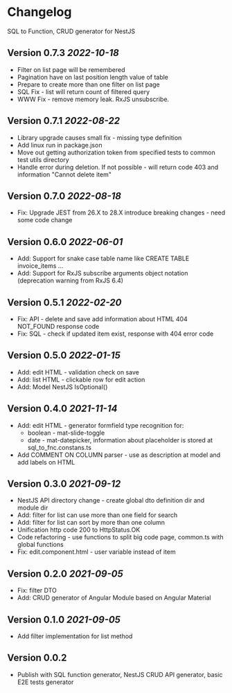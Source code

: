 # Changelog 
SQL to Function, CRUD generator for NestJS

## Version 0.7.3 _2022-10-18_
* Filter on list page will be remembered
* Pagination have on last position length value of table
* Prepare to create more than one filter on list page
* SQL Fix - list will return count of filtered query 
* WWW Fix - remove memory leak. RxJS unsubscribe.

## Version 0.7.1 _2022-08-22_
* Library upgrade causes small fix - missing type definition
* Add linux run in package.json
* Move out getting authorization token from specified tests to common test utils directory
* Handle error during deletion. If not possible - will return code 403 and information "Cannot delete item" 

## Version 0.7.0 _2022-08-18_
* Fix: Upgrade JEST from 26.X to 28.X introduce breaking changes - need some code change

## Version 0.6.0 _2022-06-01_
* Add: Support for snake case table name like CREATE TABLE invoice_items ...
* Add: Support for RxJS subscribe arguments object notation (deprecation warning from RxJS 6.4)

## Version 0.5.1 _2022-02-20_
* Fix: API - delete and save add information about HTML 404 NOT_FOUND response code
* Fix: SQL - check if updated item exist, response with 404 error code

## Version 0.5.0 _2022-01-15_
* Add: edit HTML - validation check on save
* Add: list HTML - clickable row for edit action
* Add: Model NestJS IsOptional()

## Version 0.4.0 _2021-11-14_
* Add: edit HTML - generator formfield type recognition for:
  * boolean - mat-slide-toggle
  * date - mat-datepicker, information about placeholder is stored at sql_to_fnc.constans.ts
* Add COMMENT ON COLUMN parser - use as description at model and add labels on HTML

## Version 0.3.0 _2021-09-12_
* NestJS API directory change - create global dto definition dir and module dir
* Add: filter for list can use more than one field for search
* Add: filter for list can sort by more than one column
* Unification http code 200 to HttpStatus.OK
* Code refactoring - use functions to split big code page, common.ts with global functions
* Fix: edit.component.html - user variable instead of item

## Version 0.2.0 _2021-09-05_

* Fix: filter DTO
* Add: CRUD generator of Angular Module based on Angular Material

## Version 0.1.0 _2021-09-05_

* Add filter implementation for list method

## Version 0.0.2
* Publish with SQL function generator, NestJS CRUD API generator, basic E2E tests generator
